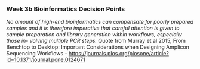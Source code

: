 ### Week 3b Bioinformatics Decision Points

_No amount of high-end bioinformatics can compensate for poorly prepared samples and it is therefore imperative that careful attention is given to sample preparation and library generation within workflows, especially those in- volving multiple PCR steps._
Quote from Murray et al 2015, From Benchtop to Desktop: Important Considerations when Designing Amplicon Sequencing Workflows - https://journals.plos.org/plosone/article?id=10.1371/journal.pone.0124671
